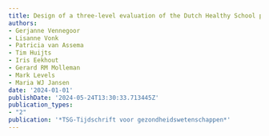 ```yaml
---
title: Design of a three-level evaluation of the Dutch Healthy School program
authors:
- Gerjanne Vennegoor
- Lisanne Vonk
- Patricia van Assema
- Tim Huijts
- Iris Eekhout
- Gerard RM Molleman
- Mark Levels
- Maria WJ Jansen
date: '2024-01-01'
publishDate: '2024-05-24T13:30:33.713445Z'
publication_types:
- "2"
publication: '*TSG-Tijdschrift voor gezondheidswetenschappen*'
---
```

